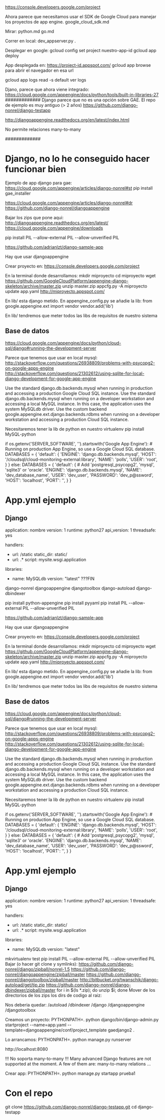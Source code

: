 https://console.developers.google.com/project

Ahora parece que necesitamos usar el SDK de Google Cloud para manejar los proyectos de app engine.
google_cloud_sdk.md

Mirar:
python.md
go.md

Correr en local:
  dev_appserver.py .

Desplegar en google:
  gcloud config set project nuestro-app-id
  gcloud app deploy

App desplegada en:
   https://project-id.appspot.com/
   gcloud app browse
     para abrir el navegador en esa url

   gcloud app logs read -s default
     ver logs



Djano, parece que ahora viene integrado: https://cloud.google.com/appengine/docs/python/tools/built-in-libraries-27
#############
Django parece que no es una opción sobre GAE.
El repo de ejemplo es muy antiguo (> 2 años)
https://github.com/django-nonrel/django-testapp

http://djangoappengine.readthedocs.org/en/latest/index.html

No permite relaciones many-to-many

#############




# Django, no lo he conseguido hacer funcionar bien
Ejemplo de app django para gae: https://cloud.google.com/appengine/articles/django-nonrel#st
pip install gae_installer

https://cloud.google.com/appengine/articles/django-nonrel#dr
https://github.com/django-nonrel/djangoappengine

Bajar los zips que pone aqui:
http://djangoappengine.readthedocs.org/en/latest/
https://cloud.google.com/appengine/downloads

pip install PIL --allow-external PIL --allow-unverified PIL


https://github.com/adrianlzt/django-sample-app

Hay que usar djangoappengine

Crear proyecto en:
https://console.developers.google.com/project

En la terminal donde desarrollamos:
mkdir miproyecto
cd miproyecto
wget https://github.com/GoogleCloudPlatform/appengine-django-skeleton/archive/master.zip
unzip master.zip
appcfg.py -A miproyecto update app.yaml
http://miproyecto.appspot.com/

En lib/ esta django metido.
En appengine_config.py se añadie la lib:
from google.appengine.ext import vendor
vendor.add('lib')

En lib/ tendremos que meter todos las libs de requisitos de nuestro sistema

## Base de datos
https://cloud.google.com/appengine/docs/python/cloud-sql/django#running-the-development-server

Parece que tenemos que usar en local mysql:
http://stackoverflow.com/questions/26938809/problems-with-psycopg2-on-google-apps-engine
http://stackoverflow.com/questions/21302612/using-sqlite-for-local-django-development-for-google-app-engine

Use the standard django.db.backends.mysql when running in production and accessing a production Google Cloud SQL instance.
Use the standard django.db.backends.mysql when running on a developer workstation and accessing a local MySQL instance. In this case, the application uses the system MySQLdb driver.
Use the custom backend google.appengine.ext.django.backends.rdbms when running on a developer workstation and accessing a production Cloud SQL instance.


Necesitaremos tener la lib de python en nuestro virtualenv
pip install MySQL-python

if os.getenv('SERVER_SOFTWARE', '').startswith('Google App Engine'):
    # Running on production App Engine, so use a Google Cloud SQL database.
    DATABASES = {
        'default': {
            'ENGINE': 'django.db.backends.mysql',
            'HOST': '/cloudsql/cloud-monitoring-external:library',
            'NAME': 'polls',
            'USER': 'root',
        }
    }
else:
    DATABASES = {
        'default': {
            # Add 'postgresql_psycopg2', 'mysql', 'sqlite3' or 'oracle'.
            'ENGINE': 'django.db.backends.mysql',
            'NAME': 'dev_database_name',
            'USER': 'dev_user',
            'PASSWORD': 'dev_p@ssword',
            'HOST': 'localhost',
            'PORT': '',
        }
    } 




# App.yml ejemplo
## Django
application: nombre
version: 1
runtime: python27
api_version: 1
threadsafe: yes

handlers:
- url: /static
  static_dir: static/
- url: .*
  script: mysite.wsgi.application

libraries:
- name: MySQLdb
  version: "latest"
???FIN

django-nonrel
djangoappengine
djangotoolbox
django-autoload
django-dbindexer

pip install python-appengine
pip install pyyaml
pip install PIL --allow-external PIL --allow-unverified PIL


https://github.com/adrianlzt/django-sample-app

Hay que usar djangoappengine

Crear proyecto en:
https://console.developers.google.com/project

En la terminal donde desarrollamos:
mkdir miproyecto
cd miproyecto
wget https://github.com/GoogleCloudPlatform/appengine-django-skeleton/archive/master.zip
unzip master.zip
appcfg.py -A miproyecto update app.yaml
http://miproyecto.appspot.com/

En lib/ esta django metido.
En appengine_config.py se añadie la lib:
from google.appengine.ext import vendor
vendor.add('lib')

En lib/ tendremos que meter todos las libs de requisitos de nuestro sistema

## Base de datos
https://cloud.google.com/appengine/docs/python/cloud-sql/django#running-the-development-server

Parece que tenemos que usar en local mysql:
http://stackoverflow.com/questions/26938809/problems-with-psycopg2-on-google-apps-engine
http://stackoverflow.com/questions/21302612/using-sqlite-for-local-django-development-for-google-app-engine

Use the standard django.db.backends.mysql when running in production and accessing a production Google Cloud SQL instance.
Use the standard django.db.backends.mysql when running on a developer workstation and accessing a local MySQL instance. In this case, the application uses the system MySQLdb driver.
Use the custom backend google.appengine.ext.django.backends.rdbms when running on a developer workstation and accessing a production Cloud SQL instance.


Necesitaremos tener la lib de python en nuestro virtualenv
pip install MySQL-python

if os.getenv('SERVER_SOFTWARE', '').startswith('Google App Engine'):
    # Running on production App Engine, so use a Google Cloud SQL database.
    DATABASES = {
        'default': {
            'ENGINE': 'django.db.backends.mysql',
            'HOST': '/cloudsql/cloud-monitoring-external:library',
            'NAME': 'polls',
            'USER': 'root',
        }
    }
else:
    DATABASES = {
        'default': {
            # Add 'postgresql_psycopg2', 'mysql', 'sqlite3' or 'oracle'.
            'ENGINE': 'django.db.backends.mysql',
            'NAME': 'dev_database_name',
            'USER': 'dev_user',
            'PASSWORD': 'dev_p@ssword',
            'HOST': 'localhost',
            'PORT': '',
        }
    } 




# App.yml ejemplo
## Django
application: nombre
version: 1
runtime: python27
api_version: 1
threadsafe: yes

handlers:
- url: /static
  static_dir: static/
- url: .*
  script: mysite.wsgi.application

libraries:
- name: MySQLdb
  version: "latest"




mkvirtualenv test
pip install PIL --allow-external PIL --allow-unverified PIL
Bajar (o hacer git clone y symlinks):
  https://github.com/django-nonrel/django/zipball/nonrel-1.5
  https://github.com/django-nonrel/djangoappengine/zipball/master
  https://github.com/django-nonrel/djangotoolbox/zipball/master
  http://bitbucket.org/twanschik/django-autoload/get/tip.zip
  https://github.com/django-nonrel/django-dbindexer/zipball/master
for i in $(ls *.zip); do unzip $i; done
Mover de los directorios de los zips los dirs de codigo al raiz:

Nos deberia quedar:
<project>/autoload
<project>/dbindexer
<project>/django
<project>/djangoappengine
<project>/djangotoolbox


Creamos un proyecto:
PYTHONPATH=. python django/bin/django-admin.py startproject --name=app.yaml --template=djangoappengine/conf/project_template gaedjango2 .

Lo arrancamos:
PYTHONPATH=. python manage.py runserver

http://localhost:8080


!!! No soporta many-to-many !!!
Many advanced Django features are not supported at the moment. A few of them are:
many-to-many relations
...

Crear app:
PYTHONPATH=. python manage.py startapp prueba1


# Con el repo
git clone https://github.com/django-nonrel/django-testapp.git
cd django-testapp

